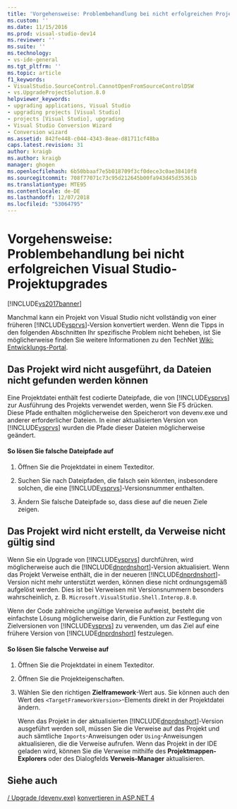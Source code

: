 ```yaml
---
title: 'Vorgehensweise: Problembehandlung bei nicht erfolgreichen Projektupgrades | Microsoft-Dokumentation'
ms.custom: ''
ms.date: 11/15/2016
ms.prod: visual-studio-dev14
ms.reviewer: ''
ms.suite: ''
ms.technology:
- vs-ide-general
ms.tgt_pltfrm: ''
ms.topic: article
f1_keywords:
- VisualStudio.SourceControl.CannotOpenFromSourceControlDSW
- vs.UpgradeProjectSolution.8.0
helpviewer_keywords:
- upgrading applications, Visual Studio
- upgrading projects [Visual Studio]
- projects [Visual Studio], upgrading
- Visual Studio Conversion Wizard
- Conversion wizard
ms.assetid: 842fe448-c044-4343-8eae-d81711cf48ba
caps.latest.revision: 31
author: kraigb
ms.author: kraigb
manager: ghogen
ms.openlocfilehash: 6b50bbaaf7e5b018709f3cf0dece3c0ae38410f8
ms.sourcegitcommit: 708f77071c73c95d212645b00fa943d45d35361b
ms.translationtype: MTE95
ms.contentlocale: de-DE
ms.lasthandoff: 12/07/2018
ms.locfileid: "53064795"
---
```

# <a name="how-to-troubleshoot-unsuccessful-visual-studio-project-upgrades"></a>Vorgehensweise: Problembehandlung bei nicht erfolgreichen Visual Studio-Projektupgrades
[!INCLUDE[vs2017banner](../includes/vs2017banner.md)]

Manchmal kann ein Projekt von Visual Studio nicht vollständig von einer früheren [!INCLUDE[vsprvs](../includes/vsprvs-md.md)]-Version konvertiert werden. Wenn die Tipps in den folgenden Abschnitten Ihr spezifische Problem nicht beheben, ist Sie möglicherweise finden Sie weitere Informationen zu den TechNet [Wiki: Entwicklungs-Portal](http://go.microsoft.com/fwlink/?LinkId=254808).

## <a name="the-project-does-not-run-because-files-are-not-found"></a>Das Projekt wird nicht ausgeführt, da Dateien nicht gefunden werden können
 Eine Projektdatei enthält fest codierte Dateipfade, die von [!INCLUDE[vsprvs](../includes/vsprvs-md.md)] zur Ausführung des Projekts verwendet werden, wenn Sie F5 drücken. Diese Pfade enthalten möglicherweise den Speicherort von devenv.exe und anderer erforderlicher Dateien. In einer aktualisierten Version von [!INCLUDE[vsprvs](../includes/vsprvs-md.md)] wurden die Pfade dieser Dateien möglicherweise geändert.

#### <a name="to-resolve-incorrect-file-paths"></a>So lösen Sie falsche Dateipfade auf

1.  Öffnen Sie die Projektdatei in einem Texteditor.

2.  Suchen Sie nach Dateipfaden, die falsch sein könnten, insbesondere solchen, die eine [!INCLUDE[vsprvs](../includes/vsprvs-md.md)]-Versionsnummer enthalten.

3.  Ändern Sie falsche Dateipfade so, dass diese auf die neuen Ziele zeigen.

## <a name="the-project-does-not-build-because-references-are-not-valid"></a>Das Projekt wird nicht erstellt, da Verweise nicht gültig sind
 Wenn Sie ein Upgrade von [!INCLUDE[vsprvs](../includes/vsprvs-md.md)] durchführen, wird möglicherweise auch die [!INCLUDE[dnprdnshort](../includes/dnprdnshort-md.md)]-Version aktualisiert. Wenn das Projekt Verweise enthält, die in der neueren [!INCLUDE[dnprdnshort](../includes/dnprdnshort-md.md)]-Version nicht mehr unterstützt werden, können diese nicht ordnungsgemäß aufgelöst werden. Dies ist bei Verweisen mit Versionsnummern besonders wahrscheinlich, z. B. `Microsoft.VisualStudio.Shell.Interop.8.0`.

 Wenn der Code zahlreiche ungültige Verweise aufweist, besteht die einfachste Lösung möglicherweise darin, die Funktion zur Festlegung von Zielversionen von [!INCLUDE[vsprvs](../includes/vsprvs-md.md)] zu verwenden, um das Ziel auf eine frühere Version von [!INCLUDE[dnprdnshort](../includes/dnprdnshort-md.md)] festzulegen.

#### <a name="to-resolve-incorrect-references"></a>So lösen Sie falsche Verweise auf

1. Öffnen Sie die Projektdatei in einem Texteditor.

2. Öffnen Sie die Projekteigenschaften.

3. Wählen Sie den richtigen **Zielframework**-Wert aus. Sie können auch den Wert des `<TargetFrameworkVersion>`-Elements direkt in der Projektdatei ändern.

   Wenn das Projekt in der aktualisierten [!INCLUDE[dnprdnshort](../includes/dnprdnshort-md.md)]-Version ausgeführt werden soll, müssen Sie die Verweise auf das Projekt und auch sämtliche `Imports`-Anweisungen oder `Using`-Anweisungen aktualisieren, die die Verweise aufrufen. Wenn das Projekt in der IDE geladen wird, können Sie die Verweise mithilfe des **Projektmappen-Explorers** oder des Dialogfelds **Verweis-Manager** aktualisieren.

## <a name="see-also"></a>Siehe auch
 [/ Upgrade (devenv.exe)](../ide/reference/upgrade-devenv-exe.md) [konvertieren in ASP.NET 4](http://msdn.microsoft.com/library/790147c6-36c1-41b5-a52d-30b9ccd2bd10)
